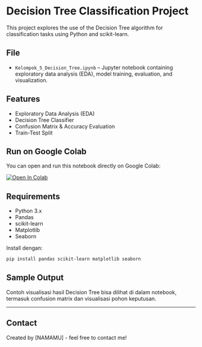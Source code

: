 
# Decision Tree Classification Project

This project explores the use of the Decision Tree algorithm for classification tasks using Python and scikit-learn.

## File
- `Kelompok_5_Decision_Tree.ipynb` – Jupyter notebook containing exploratory data analysis (EDA), model training, evaluation, and visualization.

## Features
- Exploratory Data Analysis (EDA)
- Decision Tree Classifier
- Confusion Matrix & Accuracy Evaluation
- Train-Test Split

## Run on Google Colab

You can open and run this notebook directly on Google Colab:

[![Open In Colab](https://colab.research.google.com/assets/colab-badge.svg)](https://colab.research.google.com/github/saskiaab/decision-tree-analysis/blob/main/Kelompok_5_Decision_Tree.ipynb)

## Requirements

- Python 3.x
- Pandas
- scikit-learn
- Matplotlib
- Seaborn

Install dengan:

```bash
pip install pandas scikit-learn matplotlib seaborn
```

## Sample Output

Contoh visualisasi hasil Decision Tree bisa dilihat di dalam notebook, termasuk confusion matrix dan visualisasi pohon keputusan.

---

## Contact

Created by [NAMAMU] - feel free to contact me!
